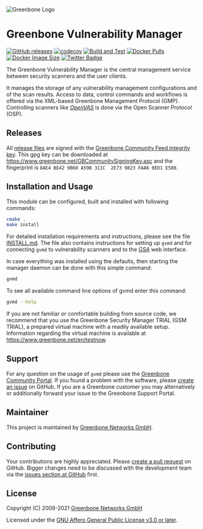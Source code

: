 ![Greenbone Logo](https://www.greenbone.net/wp-content/uploads/gb_new-logo_horizontal_rgb_small.png)

# Greenbone Vulnerability Manager

[![GitHub releases](https://img.shields.io/github/release/greenbone/gvmd.svg)](https://github.com/greenbone/gvmd/releases)
[![codecov](https://codecov.io/gh/greenbone/gvmd/branch/main/graph/badge.svg?token=y8cY3Pfn7P)](https://codecov.io/gh/greenbone/gvmd)
[![Build and Test](https://github.com/greenbone/gvmd/actions/workflows/build-and-test.yml/badge.svg)](https://github.com/greenbone/gvmd/actions/workflows/build-and-test.yml)
[![Docker Pulls](https://img.shields.io/docker/pulls/greenbone/gvmd.svg)](https://hub.docker.com/r/greenbone/gvmd/)
[![Docker Image Size](https://img.shields.io/docker/image-size/greenbone/gvmd.svg?maxAge=2592000)](https://hub.docker.com/r/greenbone/gvmd/)
[![Twitter Badge](https://badgen.net/badge/icon/twitter?icon=twitter&label)](https://twitter.com/openvas)

The Greenbone Vulnerability Manager is the central management service between
security scanners and the user clients.

It manages the storage of any vulnerability management configurations and of the
scan results. Access to data, control commands and workflows is offered via the
XML-based Greenbone Management Protocol (GMP). Controlling scanners like
*[OpenVAS](https://github.com/greenbone/openvas)* is done via the Open Scanner
Protocol (OSP).

## Releases
All [release files](https://github.com/greenbone/gvmd/releases) are signed with
the [Greenbone Community Feed integrity key](https://community.greenbone.net/t/gcf-managing-the-digital-signatures/101).
This gpg key can be downloaded at https://www.greenbone.net/GBCommunitySigningKey.asc
and the fingerprint is `8AE4 BE42 9B60 A59B 311C  2E73 9823 FAA6 0ED1 E580`.

## Installation and Usage

This module can be configured, built and installed with following commands:

```sh
cmake .
make install
```

For detailed installation requirements and instructions, please see the file
[INSTALL.md](INSTALL.md). The file also contains instructions for setting up
`gvmd` and for connecting `gvmd` to vulnerability scanners and to the
*[GSA](https://github.com/greenbone/gsa)* web interface.

In case everything was installed using the defaults, then starting the manager
daemon can be done with this simple command:

```sh
gvmd
```

To see all available command line options of gvmd enter this command:

```sh
gvmd --help
```

If you are not familiar or comfortable building from source code, we recommend
that you use the Greenbone Security Manager TRIAL (GSM TRIAL), a prepared virtual
machine with a readily available setup. Information regarding the virtual machine
is available at <https://www.greenbone.net/en/testnow>.

## Support

For any question on the usage of `gvmd` please use the [Greenbone Community
Portal](https://community.greenbone.net/c/gse). If you found a problem with the
software, please [create an issue](https://github.com/greenbone/gvmd/issues) on
GitHub. If you are a Greenbone customer you may alternatively or additionally
forward your issue to the Greenbone Support Portal.

## Maintainer

This project is maintained by [Greenbone Networks GmbH](https://www.greenbone.net/).

## Contributing

Your contributions are highly appreciated. Please [create a pull
request](https://github.com/greenbone/gvmd/pulls) on GitHub. Bigger changes need
to be discussed with the development team via the [issues section at
GitHub](https://github.com/greenbone/gvmd/issues) first.

## License

Copyright (C) 2009-2021 [Greenbone Networks GmbH](https://www.greenbone.net/)

Licensed under the [GNU Affero General Public License v3.0 or later](COPYING).
